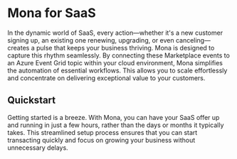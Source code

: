 # Mona for SaaS

In the dynamic world of SaaS, every action—whether it's a new customer signing up, an existing one renewing, upgrading, or even canceling—creates a pulse that keeps your business thriving. Mona is designed to capture this rhythm seamlessly. By connecting these Marketplace events to an Azure Event Grid topic within your cloud environment, Mona simplifies the automation of essential workflows. This allows you to scale effortlessly and concentrate on delivering exceptional value to your customers.

## Quickstart

Getting started is a breeze. With Mona, you can have your SaaS offer up and running in just a few hours, rather than the days or months it typically takes. This streamlined setup process ensures that you can start transacting quickly and focus on growing your business without unnecessary delays.
